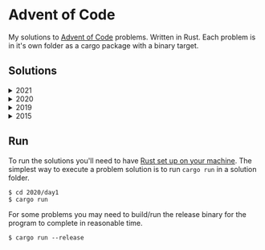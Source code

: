 # Advent of Code

My solutions to [Advent of Code](https://adventofcode.com/) problems. Written in Rust. Each problem is in it's own folder as a cargo package with a binary target.

## Solutions

<!-- INDEX-START -->
<details><summary>2021</summary>
<p>

 - [Day 1](./2021/day1/src/main.rs)
 - [Day 2](./2021/day2/src/main.rs)
 - [Day 3](./2021/day3/src/main.rs)
 - [Day 4](./2021/day4/src/main.rs)
 - [Day 5](./2021/day5/src/main.rs)
 - [Day 6](./2021/day6/src/main.rs)
 - [Day 7](./2021/day7/src/main.rs)
 - [Day 8](./2021/day8/src/main.rs)
 - [Day 9](./2021/day9/src/main.rs)
 - [Day 10](./2021/day10/src/main.rs)
 - [Day 11](./2021/day11/src/main.rs)
 - [Day 12](./2021/day12/src/main.rs)
 - [Day 13](./2021/day13/src/main.rs)
 - [Day 14](./2021/day14/src/main.rs)
 - [Day 15](./2021/day15/src/main.rs)
 - [Day 16](./2021/day16/src/main.rs)
 - [Day 17](./2021/day17/src/main.rs)
 - [Day 18](./2021/day18/src/main.rs)

</p>
</details>
<details><summary>2020</summary>
<p>

 - [Day 1](./2020/day1/src/main.rs)
 - [Day 2](./2020/day2/src/main.rs)
 - [Day 3](./2020/day3/src/main.rs)
 - [Day 4](./2020/day4/src/main.rs)
 - [Day 5](./2020/day5/src/main.rs)
 - [Day 6](./2020/day6/src/main.rs)
 - [Day 7](./2020/day7/src/main.rs)
 - [Day 8](./2020/day8/src/main.rs)
 - [Day 9](./2020/day9/src/main.rs)
 - [Day 10](./2020/day10/src/main.rs)
 - [Day 11](./2020/day11/src/main.rs)
 - [Day 12](./2020/day12/src/main.rs)
 - [Day 13](./2020/day13/src/main.rs)
 - [Day 14](./2020/day14/src/main.rs)
 - [Day 15](./2020/day15/src/main.rs)
 - [Day 16](./2020/day16/src/main.rs)
 - [Day 17](./2020/day17/src/main.rs)
 - [Day 18](./2020/day18/src/main.rs)
 - [Day 19](./2020/day19/src/main.rs)
 - [Day 20](./2020/day20/src/main.rs)
 - [Day 21](./2020/day21/src/main.rs)
 - [Day 22](./2020/day22/src/main.rs)
 - [Day 23](./2020/day23/src/main.rs)
 - [Day 24](./2020/day24/src/main.rs)
 - [Day 25](./2020/day25/src/main.rs)

</p>
</details>
<details><summary>2019</summary>
<p>

 - [Day 1](./2019/day1/src/main.rs)
 - [Day 2](./2019/day2/src/main.rs)
 - [Day 3](./2019/day3/src/main.rs)
 - [Day 4](./2019/day4/src/main.rs)
 - [Day 5](./2019/day5/src/main.rs)
 - [Day 6](./2019/day6/src/main.rs)
 - [Day 7](./2019/day7/src/main.rs)
 - [Day 8](./2019/day8/src/main.rs)
 - [Day 9](./2019/day9/src/main.rs)
 - [Day 10](./2019/day10/src/main.rs)
 - [Day 11](./2019/day11/src/main.rs)
 - [Day 12](./2019/day12/src/main.rs)
 - [Day 13](./2019/day13/src/main.rs)

</p>
</details>
<details><summary>2015</summary>
<p>

 - [Day 1](./2015/day1/src/main.rs)
 - [Day 2](./2015/day2/src/main.rs)
 - [Day 3](./2015/day3/src/main.rs)
 - [Day 4](./2015/day4/src/main.rs)
 - [Day 5](./2015/day5/src/main.rs)
 - [Day 6](./2015/day6/src/main.rs)
 - [Day 7](./2015/day7/src/main.rs)
 - [Day 8](./2015/day8/src/main.rs)
 - [Day 9](./2015/day9/src/main.rs)
 - [Day 10](./2015/day10/src/main.rs)
 - [Day 11](./2015/day11/src/main.rs)
 - [Day 12](./2015/day12/src/main.rs)
 - [Day 13](./2015/day13/src/main.rs)
 - [Day 14](./2015/day14/src/main.rs)
 - [Day 15](./2015/day15/src/main.rs)
 - [Day 16](./2015/day16/src/main.rs)
 - [Day 17](./2015/day17/src/main.rs)
 - [Day 18](./2015/day18/src/main.rs)
 - [Day 25](./2015/day25/src/main.rs)

</p>
</details>
<!-- INDEX-END -->

## Run

To run the solutions you'll need to have [Rust set up on your machine](https://rustup.rs/). The simplest way to execute a problem solution is to run `cargo run` in a solution folder.

```sh-session
$ cd 2020/day1
$ cargo run
```

For some problems you may need to build/run the release binary for the program to complete in reasonable time.

```sh-session
$ cargo run --release
```
